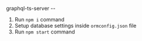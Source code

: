 graphql-ts-server --

1. Run `npm i` command
2. Setup database settings inside `ormconfig.json` file
3. Run `npm start` command
